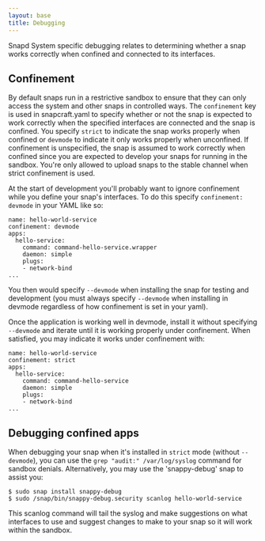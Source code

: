 ```yaml
---
layout: base
title: Debugging
---
```


Snapd System specific debugging relates to determining whether a snap works correctly when confined and connected to its interfaces.

## Confinement

By default snaps run in a restrictive sandbox to ensure that they can only access the system and other snaps in controlled ways. The `confinement` key is used in snapcraft.yaml to specify whether or not the snap is expected to work correctly when the specified interfaces are connected and the snap is confined. You specify `strict` to indicate the snap works properly when confined or `devmode` to indicate it only works properly when unconfined. If confinement is unspecified, the snap is assumed to work correctly when confined since you are expected to develop your snaps for running in the sandbox. You're only allowed to upload snaps to the stable channel when strict confinement is used.

At the start of development you'll probably want to ignore confinement while you define your snap's interfaces. To do this specify `confinement: devmode` in your YAML like so:

    name: hello-world-service
    confinement: devmode
    apps:
      hello-service:
        command: command-hello-service.wrapper
        daemon: simple
        plugs:
        - network-bind
    ...

You then would specify `--devmode` when installing the snap for testing and development (you must always specify `--devmode` when installing in devmode regardless of how confinement is set in your yaml).

Once the application is working well in devmode, install it without specifying `--devmode` and iterate until it is working properly under confinement. When satisfied, you may indicate it works under confinement with:

    name: hello-world-service
    confinement: strict
    apps:
      hello-service:
        command: command-hello-service
        daemon: simple
        plugs:
        - network-bind
    ...

## Debugging confined apps

When debugging your snap when it's installed in `strict` mode (without `--devmode`), you can use the `grep "audit:" /var/log/syslog` command for sandbox denials. Alternatively, you may use the 'snappy-debug' snap to assist you:

    $ sudo snap install snappy-debug
    $ sudo /snap/bin/snappy-debug.security scanlog hello-world-service

This scanlog command will tail the syslog and make suggestions on what interfaces to use and suggest changes to make to your snap so it will work within the sandbox.